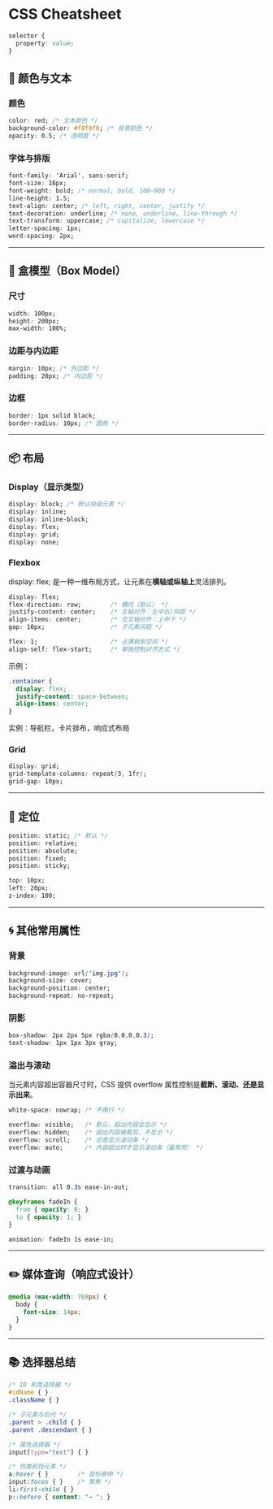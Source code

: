 # CSS Cheatsheet

```css
selector {
  property: value;
}
```

## **🎨 颜色与文本**

### **颜色**

```css
color: red; /* 文本颜色 */
background-color: #f0f0f0; /* 背景颜色 */
opacity: 0.5; /* 透明度 */
```

### **字体与排版**

```css
font-family: 'Arial', sans-serif;
font-size: 16px;
font-weight: bold; /* normal, bold, 100–900 */
line-height: 1.5;
text-align: center; /* left, right, center, justify */
text-decoration: underline; /* none, underline, line-through */
text-transform: uppercase; /* capitalize, lowercase */
letter-spacing: 1px;
word-spacing: 2px;
```

---

## **📐 盒模型（Box Model）**

### **尺寸**

```css
width: 100px;
height: 200px;
max-width: 100%;
```

### **边距与内边距**

```css
margin: 10px; /* 外边距 */
padding: 20px; /* 内边距 */
```

### **边框**

```css
border: 1px solid black;
border-radius: 10px; /* 圆角 */
```

---

## **📦 布局**

### **Display（显示类型）**

```css
display: block; /* 默认块级元素 */
display: inline;
display: inline-block;
display: flex;
display: grid;
display: none;
```

### **Flexbox**

display: flex; 是一种一维布局方式，让元素在**横轴或纵轴上**灵活排列。

```css
display: flex;
flex-direction: row;        /* 横向（默认） */
justify-content: center;    /* 主轴对齐：左中右/间距 */
align-items: center;        /* 交叉轴对齐：上中下 */
gap: 10px;                  /* 子元素间距 */
```

```css
flex: 1;                    /* 占满剩余空间 */
align-self: flex-start;     /* 单独控制对齐方式 */
```

示例：

```css
.container {
  display: flex;
  justify-content: space-between;
  align-items: center;
}
```

实例：导航栏，卡片排布，响应式布局

### **Grid**

```css
display: grid;
grid-template-columns: repeat(3, 1fr);
grid-gap: 10px;
```

---

## **📍 定位**

```css
position: static; /* 默认 */
position: relative;
position: absolute;
position: fixed;
position: sticky;

top: 10px;
left: 20px;
z-index: 100;
```

---

## **🌀 其他常用属性**

### **背景**

```css
background-image: url('img.jpg');
background-size: cover;
background-position: center;
background-repeat: no-repeat;
```

### **阴影**

```css
box-shadow: 2px 2px 5px rgba(0,0,0,0.3);
text-shadow: 1px 1px 3px gray;
```

### **溢出与滚动**

当元素内容超出容器尺寸时，CSS 提供 overflow 属性控制是**截断、滚动、还是显示出来**。

```css
white-space: nowrap; /* 不换行 */

overflow: visible;   /* 默认，超出内容会显示 */
overflow: hidden;    /* 超出内容被裁剪，不显示 */
overflow: scroll;    /* 总是显示滚动条 */
overflow: auto;      /* 内容超出时才显示滚动条（最常用） */
```

### **过渡与动画**

```css
transition: all 0.3s ease-in-out;

@keyframes fadeIn {
  from { opacity: 0; }
  to { opacity: 1; }
}

animation: fadeIn 1s ease-in;
```

---

## **✏️ 媒体查询（响应式设计）**

```css
@media (max-width: 768px) {
  body {
    font-size: 14px;
  }
}
```

---

## **📚 选择器总结**

```css
/* ID 和类选择器 */
#idName { }
.className { }

/* 子元素与后代 */
.parent > .child { }
.parent .descendant { }

/* 属性选择器 */
input[type="text"] { }

/* 伪类和伪元素 */
a:hover { }        /* 鼠标悬停 */
input:focus { }    /* 聚焦 */
li:first-child { }
p::before { content: "→ "; }
```

